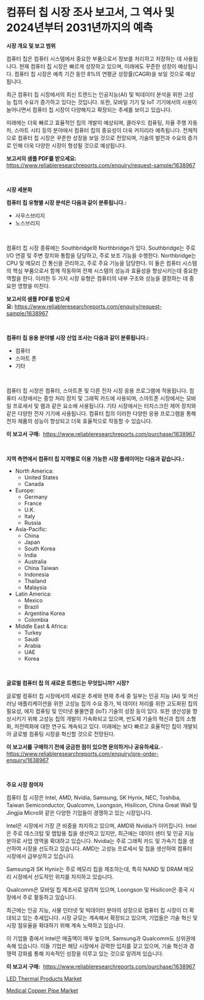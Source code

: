 <p><h1>컴퓨터 칩 시장 조사 보고서, 그 역사 및 2024년부터 2031년까지의 예측</h1></p><p><strong>시장 개요 및 보고 범위</strong></p>
<p><p>컴퓨터 칩은 컴퓨터 시스템에서 중요한 부품으로서 정보를 처리하고 저장하는 데 사용됩니다. 현재 컴퓨터 칩 시장은 빠르게 성장하고 있으며, 미래에도 꾸준한 성장이 예상됩니다. 컴퓨터 칩 시장은 예측 기간 동안 8%의 연평균 성장률(CAGR)을 보일 것으로 예상됩니다.</p><p>최근 컴퓨터 칩 시장에서의 최신 트렌드는 인공지능(AI) 및 빅데이터 분석을 위한 고성능 칩의 수요가 증가하고 있다는 것입니다. 또한, 모바일 기기 및 IoT 기기에서의 사용이 늘어나면서 컴퓨터 칩 시장이 다양해지고 확장되는 추세를 보이고 있습니다.</p><p>미래에는 더욱 빠르고 효율적인 칩의 개발이 예상되며, 클라우드 컴퓨팅, 자율 주행 자동차, 스마트 시티 등의 분야에서 컴퓨터 칩의 중요성이 더욱 커지리라 예측됩니다. 전체적으로 컴퓨터 칩 시장은 꾸준한 성장을 보일 것으로 전망되며, 기술의 발전과 수요의 증가로 인해 더욱 다양한 시장이 형성될 것으로 예상됩니다.</p></p>
<p><strong>보고서의 샘플 PDF를 받으세요:</strong> <a href="https://www.reliableresearchreports.com/enquiry/request-sample/1638967">https://www.reliableresearchreports.com/enquiry/request-sample/1638967</a></p>
<p>&nbsp;</p>
<p><strong>시장 세분화</strong></p>
<p><strong>컴퓨터 칩 유형별 시장 분석은 다음과 같이 분류됩니다.:</strong></p>
<p><ul><li>사우스브리지</li><li>노스브리지</li></ul></p>
<p>&nbsp;</p>
<p><p>컴퓨터 칩 시장 종류에는 Southbridge와 Northbridge가 있다. Southbridge는 주로 I/O 연결 및 주변 장치와 통합을 담당하고, 주로 보조 기능을 수행한다. Northbridge는 CPU 및 메모리 간 통신을 관리하고, 주로 주요 기능을 담당한다. 이 둘은 컴퓨터 시스템의 핵심 부품으로서 함께 작동하여 전체 시스템의 성능과 효율성을 향상시키는데 중요한 역할을 한다. 이러한 두 가지 시장 유형은 컴퓨터의 내부 구조와 성능을 결정하는 데 중요한 영향을 미친다.</p></p>
<p><strong>보고서의 샘플 PDF를 받으세요:</strong>&nbsp;<a href="https://www.reliableresearchreports.com/enquiry/request-sample/1638967">https://www.reliableresearchreports.com/enquiry/request-sample/1638967</a></p>
<p>&nbsp;</p>
<p><strong> 컴퓨터 칩 응용 분야별 시장 산업 조사는 다음과 같이 분류됩니다.:</strong></p>
<p><ul><li>컴퓨터</li><li>스마트 폰</li><li>기타</li></ul></p>
<p>&nbsp;</p>
<p><p>컴퓨터 칩 시장은 컴퓨터, 스마트폰 및 다른 전자 시장 응용 프로그램에 적용됩니다. 컴퓨터 시장에서는 중앙 처리 장치 및 그래픽 카드에 사용되며, 스마트폰 시장에서는 모바일 프로세서 및 램과 같은 요소에 사용됩니다. 기타 시장에서는 터치스크린 제어 장치와 같은 다양한 전자 기기에 사용됩니다. 컴퓨터 칩의 이러한 다양한 응용 프로그램을 통해 전자 제품의 성능이 향상되고 더욱 효율적으로 작동할 수 있습니다.</p></p>
<p><strong>이 보고서 구매:</strong>&nbsp; <a href="https://www.reliableresearchreports.com/purchase/1638967">https://www.reliableresearchreports.com/purchase/1638967</a></p>
<p>&nbsp;</p>
<p><strong>지역 측면에서 컴퓨터 칩 지역별로 이용 가능한 시장 플레이어는 다음과 같습니다.:</strong></p>
<p><ul>
    <li>
        North America:
        <ul>
            <li>United States</li>
            <li>Canada</li>
        </ul>
    </li>
    <li>
        Europe:
        <ul>
            <li>Germany</li>
            <li>France</li>
            <li>U.K.</li>
            <li>Italy</li>
            <li>Russia</li>
        </ul>
    </li>
    <li>
        Asia-Pacific:
        <ul>
            <li>China</li>
            <li>Japan</li>
            <li>South Korea</li>
            <li>India</li>
            <li>Australia</li>
            <li>China Taiwan</li>
            <li>Indonesia</li>
            <li>Thailand</li>
            <li>Malaysia</li>
        </ul>
    </li>
    <li>
        Latin America:
        <ul>
            <li>Mexico</li>
            <li>Brazil</li>
            <li>Argentina Korea</li>
            <li>Colombia</li>
        </ul>
    </li>
    <li>
        Middle East & Africa:
        <ul>
            <li>Turkey</li>
            <li>Saudi</li>
            <li>Arabia</li>
            <li>UAE</li>
            <li>Korea</li>
        </ul>
    </li>
    </ul></p>
<p>&nbsp;</p>
<p><strong>글로벌 컴퓨터 칩 의 새로운 트렌드는 무엇입니까? 시장?</strong></p>
<p><p>글로벌 컴퓨터 칩 시장에서의 새로운 추세와 현재 추세 중 일부는 인공 지능 (AI) 및 머신 러닝 애플리케이션을 위한 고성능 칩의 수요 증가, 빅 데이터 처리를 위한 고도화된 칩의 필요성, 에지 컴퓨팅 및 인터넷 물물연결 (IoT) 기술의 성장 등이 있다. 또한 생산성을 향상시키기 위해 고성능 칩의 개발이 가속화되고 있으며, 반도체 기술의 혁신과 칩의 소형화, 저전력화에 대한 연구도 계속되고 있다. 미래에는 보다 빠르고 효율적인 칩이 개발되어 글로벌 컴퓨팅 시장을 혁신할 것으로 전망된다.</p></p>
<p><strong>이 보고서를 구매하기 전에 궁금한 점이 있으면 문의하거나 공유하세요.</strong>- <a href="https://www.reliableresearchreports.com/enquiry/pre-order-enquiry/1638967">https://www.reliableresearchreports.com/enquiry/pre-order-enquiry/1638967</a></p>
<p>&nbsp;</p>
<p><strong>주요 시장 참여자</strong></p>
<p><p>컴퓨터 칩 시장은 Intel, AMD, Nvidia, Samsung, SK Hynix, NEC, Toshiba, Taiwan Semiconductor, Qualcomm, Loongson, Hisilicon, China Great Wall 및 Jingjia Micro와 같은 다양한 기업들이 경쟁하고 있는 시장입니다. </p><p>Intel은 시장에서 가장 큰 비중을 차지하고 있으며, AMD와 Nvidia가 이어집니다. Intel은 주로 데스크탑 및 랩탑용 칩을 생산하고 있지만, 최근에는 데이터 센터 및 인공 지능 분야로 사업 영역을 확대하고 있습니다. Nvidia는 주로 그래픽 카드 및 가속기 칩을 생산하여 시장을 선도하고 있습니다. AMD는 고성능 프로세서 및 칩을 생산하여 컴퓨터 시장에서 급부상하고 있습니다.</p><p>Samsung과 SK Hynix는 주로 메모리 칩을 제조하는데, 특히 NAND 및 DRAM 메모리 시장에서 선도적인 위치를 차지하고 있습니다. </p><p>Qualcomm은 모바일 칩 제조사로 알려져 있으며, Loongson 및 Hisilicon은 중국 시장에서 주로 활동하고 있습니다. </p><p>최근에는 인공 지능, 사물 인터넷 및 빅데이터 분야의 성장으로 컴퓨터 칩 시장이 더 확대되고 있는 추세입니다. 시장 규모는 계속해서 확장되고 있으며, 기업들은 기술 혁신 및 시장 점유율을 확대하기 위해 계속 노력하고 있습니다.</p><p>이 기업들 중에서 Intel은 매출액이 매우 높으며, Samsung과 Qualcomm도 상위권에 속해 있습니다. 이들 기업은 해당 시장에서 강력한 입지를 갖고 있으며, 기술 혁신과 경쟁력 강화를 통해 지속적인 성장을 이루고 있는 것으로 알려져 있습니다.</p></p>
<p><strong>이 보고서 구매:</strong>&nbsp;&nbsp;<a href="https://www.reliableresearchreports.com/purchase/1638967">https://www.reliableresearchreports.com/purchase/1638967</a></p>
<p><p><a href="https://github.com/gdfhhhj/Market-Research-Report-List-3/blob/main/led-thermal-products-market.md">LED Thermal Products Market</a></p><p><a href="https://artistic-helicopter-ca9.notion.site/Medical-Copper-Pipe-Market-Research-Report-Forecasted-for-Period-from-2024-2031-by-Market-Type-M-9876305180c141279e62083fb6bff0df">Medical Copper Pipe Market</a></p></p>
